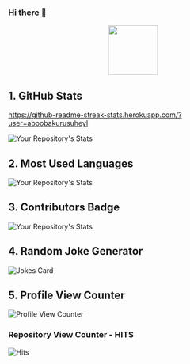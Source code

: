 ### Hi there 👋

<div id="header" align="center">
  <img src="https://media.giphy.com/media/M9gbBd9nbDrOTu1Mqx/giphy.gif" width="100"/>
</div>


## 1. GitHub Stats

https://github-readme-streak-stats.herokuapp.com/?user=aboobakurusuheyl

![Your Repository's Stats](https://github-readme-stats.vercel.app/api?username=aboobakurusuheyl&show_icons=true)

## 2. Most Used Languages

![Your Repository's Stats](https://github-readme-stats.vercel.app/api/top-langs/?username=aboobakurusuheyl&theme=blue-green)

## 3. Contributors Badge

![Your Repository's Stats](https://contrib.rocks/image?repo=aboobakurusuheyl/Python)

## 4. Random Joke Generator

![Jokes Card](https://readme-jokes.vercel.app/api)

## 5. Profile View Counter

![Profile View Counter](https://komarev.com/ghpvc/?username=aboobakurusuheyl)

### Repository View Counter - HITS

![Hits](https://hitcounter.pythonanywhere.com/count/tag.svg?url=https://github.com/aboobakurusuheyl/Python)
